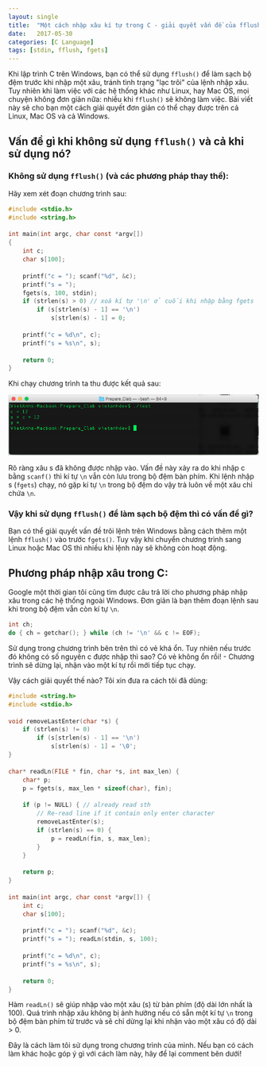 ```yaml
---
layout: single
title:  "Một cách nhập xâu kí tự trong C - giải quyết vấn đề của fflush cho Linux, Mac OS"
date:   2017-05-30
categories: [C Language]
tags: [stdin, fflush, fgets]
---
```


Khi lập trình C trên Windows, bạn có thể sử dụng `fflush()` để làm sạch bộ đệm trước khi nhập một xâu, tránh tình trạng "lạc trôi" của lệnh nhập xâu. Tuy nhiên khi làm việc với các hệ thống khác như Linux, hay Mac OS, mọi chuyện không đơn giản nữa: nhiều khi `fflush()` sẽ không làm việc. Bài viết này sẽ cho bạn một cách giải quyết đơn giản có thể chạy được trên cả Linux, Mac OS và cả Windows.

## Vấn đề gì khi không sử dụng `fflush()` và cả khi sử dụng nó?

### Không sử dụng `fflush()` (và các phương pháp thay thế):
Hãy xem xét đoạn chương trình sau:

~~~c
#include <stdio.h>
#include <string.h>

int main(int argc, char const *argv[])
{
    int c;
    char s[100];

    printf("c = "); scanf("%d", &c);
    printf("s = ");
    fgets(s, 100, stdin);
    if (strlen(s) > 0) // xoá kí tự '\n' ở cuối khi nhập bằng fgets
        if (s[strlen(s) - 1] == '\n')
            s[strlen(s) - 1] = 0;

    printf("c = %d\n", c);
    printf("s = %s\n", s);
    
    return 0;
}
~~~

Khi chạy chương trình ta thu được kết quả sau:

![Trôi lệnh trong C - không có fflush](/assets/img/ngon-ngu-c/troi-lenh-trong-c.png)

Rõ ràng xâu s đã không được nhập vào. Vấn đề này xảy ra do khi nhập c bằng `scanf()` thì kí tự `\n` vẫn còn lưu trong bộ đệm bàn phím. Khi lệnh nhập s (`fgets`) chạy, nó gặp kí tự `\n` trong bộ đệm do vậy trả luôn về một xâu chỉ chứa `\n`.

### Vậy khi sử dụng `fflush()` để làm sạch bộ đệm thì có vấn đề gì?
Bạn có thể giải quyết vấn đề trôi lệnh trên Windows bằng cách thêm một lệnh `fflush()` vào trước `fgets()`. Tuy vậy khi chuyển chương trình sang Linux hoặc Mac OS thì nhiều khi lệnh này sẽ không còn hoạt động.

## Phương pháp nhập xâu trong C:

Google một thời gian tôi cũng tìm được câu trả lời cho phương pháp nhập xâu trong các hệ thống ngoài Windows. Đơn giản là bạn thêm đoạn lệnh sau khi trong bộ đệm vẫn còn kí tự `\n`.

~~~c
int ch;
do { ch = getchar(); } while (ch != '\n' && c != EOF);
~~~

Sử dụng trong chương trình bên trên thì có vẻ khá ổn. Tuy nhiên nếu trước đó không có số nguyên c được nhập thì sao? Có vẻ không ổn rồi! - Chương trình sẽ dừng lại, nhận vào một kí tự rồi mới tiếp tục chạy.

Vậy cách giải quyết thế nào? Tôi xin đưa ra cách tôi đã dùng:

~~~c
#include <string.h>
#include <stdio.h>

void removeLastEnter(char *s) {
    if (strlen(s) != 0)
        if (s[strlen(s) - 1] == '\n')
            s[strlen(s) - 1] = '\0';
}

char* readLn(FILE * fin, char *s, int max_len) {
    char* p;
    p = fgets(s, max_len * sizeof(char), fin);

    if (p != NULL) { // already read sth
        // Re-read line if it contain only enter character
        removeLastEnter(s);
        if (strlen(s) == 0) {
            p = readLn(fin, s, max_len);
        }
    }

    return p;
}

int main(int argc, char const *argv[]) {
    int c;
    char s[100];

    printf("c = "); scanf("%d", &c);
    printf("s = "); readLn(stdin, s, 100);
    
    printf("c = %d\n", c);
    printf("s = %s\n", s);
    
    return 0;
}
~~~


Hàm `readLn()` sẽ giúp nhập vào một xâu (s) từ bàn phím (độ dài lớn nhất là 100). Quá trình nhập xâu không bị ảnh hưởng nếu có sẵn một kí tự `\n` trong bộ đệm bàn phím từ trước và sẽ chỉ dừng lại khi nhận vào một xâu có độ dài > 0.

Đây là cách làm tôi sử dụng trong chương trình của mình. Nếu bạn có cách làm khác hoặc góp ý gì với cách làm này, hãy để lại comment bên dưới!




